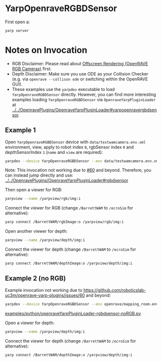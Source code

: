 # YarpOpenraveRGBDSensor

First open a:
```bash
yarp server
```

# Notes on Invocation
- RGB Disclaimer: Please read about [Offscreen Rendering (OpenRAVE RGB Cameras)](http://robots.uc3m.es/gitbook-installation-guides/install-openrave.html#offscreen-rendering-openrave-rgb-cameras) first.
- Depth Disclaimer: Make sure you use ODE as your Collision Checker (e.g. via `openrave --collison ode` or switching within the OpenRAVE GUI).
- These examples use the `yarpdev` executable to load `YarpOpenraveRGBDSensor` directly. However, you can find more interesting examples loading `YarpOpenraveRGBDSensor` via `OpenraveYarpPluginLoader` at [../../OpenravePlugins/OpenraveYarpPluginLoader#yarpopenravergbdsensor](../../OpenravePlugins/OpenraveYarpPluginLoader#yarpopenravergbdsensor).

## Example 1
Open `YarpOpenraveRGBDSensor` device with `data/testwamcamera.env.xml` environment, view, apply to robot index `0`, rgbSensor index `0` and depthSensorIndex `1` (`name` and `view` are required):

```bash
yarpdev --device YarpOpenraveRGBDSensor --env data/testwamcamera.env.xml --robotIndex 0 --rgbSensorIndex 0 --depthSensorIndex 3 --view --name /BarrettWAM --collision ode
```

Note: This invocation not working due to [#60](https://github.com/roboticslab-uc3m/openrave-yarp-plugins/issues/60) and beyond. Therefore, you can instead jump directly and use: [../../OpenravePlugins/OpenraveYarpPluginLoader#rgbdsensor](../../OpenravePlugins/OpenraveYarpPluginLoader#yarpopenravergbdsensor)
   
Then open a viewer for RGB:
```bash
yarpview --name /yarpview/rgb/img:i
```

Connect the viewer for RGB (change `/BarrettWAM` to `/ecroSim` for alternative):
```bash
yarp connect /BarrettWAM/rgbImage:o /yarpview/rgb/img:i
```

Open another viewer for depth:
```bash
yarpview --name /yarpview/depth/img:i
```

Connect the viewer for depth (change `/BarrettWAM` to `/ecroSim` for alternative):
```bash
yarp connect /BarrettWAM/depthImage:o /yarpview/depth/img:i
```

## Example 2 (no RGB)

Example invocation not working due to https://github.com/roboticslab-uc3m/openrave-yarp-plugins/issues/60 and beyond:
```bash
yarpdev --device YarpOpenraveRGBDSensor --env openrave/mapping_room.env.xml --robotIndex 0 --depthSensorIndex 0 --view --name /robot --collision ode
```

[examples/python/openraveYarpPluginLoader-rgbdsensor-noRGB.py](../../../examples/python/openraveYarpPluginLoader-rgbdsensor-noRGB.py)

Open a viewer for depth:
```bash
yarpview --name /yarpview/depth/img:i
```

Connect the viewer for depth (change `/BarrettWAM` to `/ecroSim` for alternative):
```bash
yarp connect /BarrettWAM/depthImage:o /yarpview/depth/img:i
```
